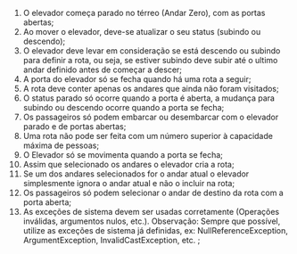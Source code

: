 1. O elevador começa parado no térreo (Andar Zero), com as portas abertas;
2. Ao mover o elevador, deve-se atualizar o seu status (subindo ou descendo);
3. O elevador deve levar em consideração se está descendo ou subindo para definir a
rota, ou seja, se estiver subindo deve subir até o ultimo andar definido antes de
começar a descer;
4. A porta do elevador só se fecha quando há uma rota a seguir;
5. A rota deve conter apenas os andares que ainda não foram visitados;
6. O status parado só ocorre quando a porta é aberta, a mudança para subindo ou
descendo ocorre quando a porta se fecha;
7. Os passageiros só podem embarcar ou desembarcar com o elevador parado e de
portas abertas;
8. Uma rota não pode ser feita com um número superior à capacidade máxima de
pessoas;
9. O Elevador só se movimenta quando a porta se fecha;
10. Assim que selecionado os andares o elevador cria a rota;
11. Se um dos andares selecionados for o andar atual o elevador simplesmente ignora o
andar atual e não o incluir na rota;
12. Os passageiros só podem selecionar o andar de destino da rota com a porta aberta;
13. As exceções de sistema devem ser usadas corretamente (Operações inválidas,
argumentos nulos, etc.). Observação: Sempre que possível, utilize as exceções de
sistema já definidas, ex: NullReferenceException, ArgumentException,
InvalidCastException, etc. ; 
